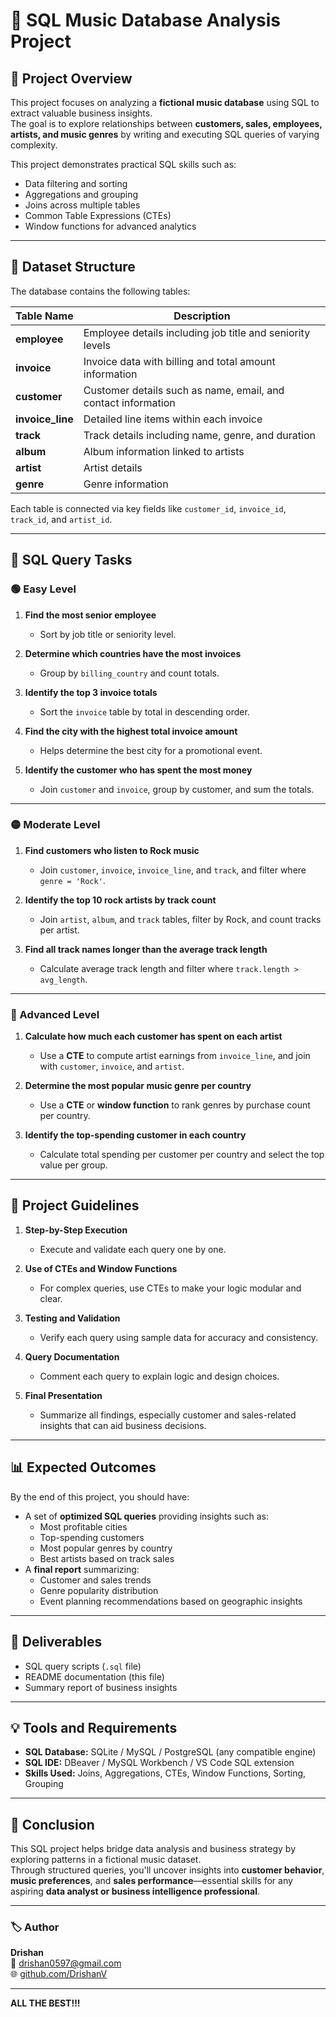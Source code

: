 # 🎵 SQL Music Database Analysis Project

## 📘 Project Overview
This project focuses on analyzing a **fictional music database** using SQL to extract valuable business insights.  
The goal is to explore relationships between **customers, sales, employees, artists, and music genres** by writing and executing SQL queries of varying complexity.

This project demonstrates practical SQL skills such as:
- Data filtering and sorting  
- Aggregations and grouping  
- Joins across multiple tables  
- Common Table Expressions (CTEs)  
- Window functions for advanced analytics  

---

## 🧩 Dataset Structure
The database contains the following tables:

| Table Name | Description |
|-------------|-------------|
| **employee** | Employee details including job title and seniority levels |
| **invoice** | Invoice data with billing and total amount information |
| **customer** | Customer details such as name, email, and contact information |
| **invoice_line** | Detailed line items within each invoice |
| **track** | Track details including name, genre, and duration |
| **album** | Album information linked to artists |
| **artist** | Artist details |
| **genre** | Genre information |

Each table is connected via key fields like `customer_id`, `invoice_id`, `track_id`, and `artist_id`.

---

## 🧠 SQL Query Tasks

### 🟢 Easy Level
1. **Find the most senior employee**  
   - Sort by job title or seniority level.  

2. **Determine which countries have the most invoices**  
   - Group by `billing_country` and count totals.  

3. **Identify the top 3 invoice totals**  
   - Sort the `invoice` table by total in descending order.  

4. **Find the city with the highest total invoice amount**  
   - Helps determine the best city for a promotional event.  

5. **Identify the customer who has spent the most money**  
   - Join `customer` and `invoice`, group by customer, and sum the totals.  

---

### 🟡 Moderate Level
1. **Find customers who listen to Rock music**  
   - Join `customer`, `invoice`, `invoice_line`, and `track`, and filter where `genre = 'Rock'`.  

2. **Identify the top 10 rock artists by track count**  
   - Join `artist`, `album`, and `track` tables, filter by Rock, and count tracks per artist.  

3. **Find all track names longer than the average track length**  
   - Calculate average track length and filter where `track.length > avg_length`.  

---

### 🔴 Advanced Level
1. **Calculate how much each customer has spent on each artist**  
   - Use a **CTE** to compute artist earnings from `invoice_line`, and join with `customer`, `invoice`, and `artist`.  

2. **Determine the most popular music genre per country**  
   - Use a **CTE** or **window function** to rank genres by purchase count per country.  

3. **Identify the top-spending customer in each country**  
   - Calculate total spending per customer per country and select the top value per group.  

---

## 🧮 Project Guidelines

1. **Step-by-Step Execution**  
   - Execute and validate each query one by one.

2. **Use of CTEs and Window Functions**  
   - For complex queries, use CTEs to make your logic modular and clear.

3. **Testing and Validation**  
   - Verify each query using sample data for accuracy and consistency.

4. **Query Documentation**  
   - Comment each query to explain logic and design choices.

5. **Final Presentation**  
   - Summarize all findings, especially customer and sales-related insights that can aid business decisions.

---

## 📊 Expected Outcomes
By the end of this project, you should have:

- A set of **optimized SQL queries** providing insights such as:
  - Most profitable cities  
  - Top-spending customers  
  - Most popular genres by country  
  - Best artists based on track sales  
- A **final report** summarizing:
  - Customer and sales trends  
  - Genre popularity distribution  
  - Event planning recommendations based on geographic insights  

---

## 🧾 Deliverables
- SQL query scripts (`.sql` file)
- README documentation (this file)
- Summary report of business insights

---

## 💡 Tools and Requirements
- **SQL Database:** SQLite / MySQL / PostgreSQL (any compatible engine)
- **SQL IDE:** DBeaver / MySQL Workbench / VS Code SQL extension
- **Skills Used:** Joins, Aggregations, CTEs, Window Functions, Sorting, Grouping

---

## 🏁 Conclusion
This SQL project helps bridge data analysis and business strategy by exploring patterns in a fictional music dataset.  
Through structured queries, you'll uncover insights into **customer behavior**, **music preferences**, and **sales performance**—essential skills for any aspiring **data analyst or business intelligence professional**.

---

### 🏷️ Author
**Drishan**  
📧 [drishan0597@gmail.com](mailto:drishan0597@gmail.com)  
🌐 [github.com/DrishanV](https://github.com/DrishanV)

---

**ALL THE BEST!!!**
